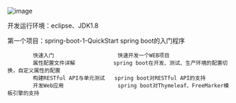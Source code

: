 ![image](https://github.com/timebusker/static-image/blob/raw/master/project/SPRING-BOOT/SPRING-BOOT.png)

开发运行环境：eclipse、JDK1.8				   
					   
第一个项目：spring-boot-1-QuickStart spring boot的入门程序
            
			快速入门                    快速开发一个WEB项目
			属性配置文件详解            spring boot在开发、测试、生产环境的配置切换，自定义属性的配置
			构建RESTful API与单元测试   spring boot对RESTful API的支持
			开发Web应用                 spring boot对Thymeleaf、FreeMarker模板引擎的支持